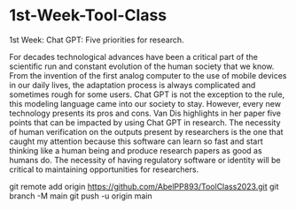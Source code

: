 # 1st-Week-Tool-Class
1st Week: Chat GPT: Five priorities for research.  

For decades technological advances have been a critical part of the scientific run and constant evolution of the human society that we know. From the invention of the first analog computer to the use of mobile devices in our daily lives, the adaptation process is always complicated and sometimes rough for some users. Chat GPT is not the exception to the rule, this modeling language came into our society to stay. However, every new technology presents its pros and cons. Van Dis highlights in her paper five points that can be impacted by using Chat GPT in research. The necessity of human verification on the outputs present by researchers is the one that caught my attention because this software can learn so fast and start thinking like a human being and produce research papers as good as humans do. The necessity of having regulatory software or identity will be critical to maintaining opportunities for researchers. 

git remote add origin https://github.com/AbelPP893/ToolClass2023.git
git branch -M main
git push -u origin main
